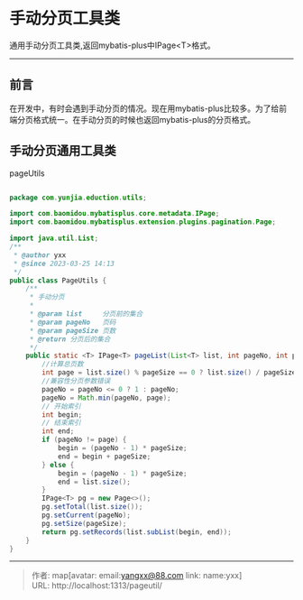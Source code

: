 # 手动分页工具类

通用手动分页工具类,返回mybatis-plus中IPage\<T\>格式。
<!--more-->
***
## 前言

在开发中，有时会遇到手动分页的情况。现在用mybatis-plus比较多。为了给前端分页格式统一。在手动分页的时候也返回mybatis-plus的分页格式。

## 手动分页通用工具类
pageUtils
```java

package com.yunjia.eduction.utils;

import com.baomidou.mybatisplus.core.metadata.IPage;
import com.baomidou.mybatisplus.extension.plugins.pagination.Page;

import java.util.List;
/**
 * @author yxx
 * @since 2023-03-25 14:13
 */
public class PageUtils {
    /**
     * 手动分页
     *
     * @param list     分页前的集合
     * @param pageNo   页码
     * @param pageSize 页数
     * @return 分页后的集合
     */
    public static <T> IPage<T> pageList(List<T> list, int pageNo, int pageSize) {
        //计算总页数
        int page = list.size() % pageSize == 0 ? list.size() / pageSize : list.size() / pageSize + 1;
        //兼容性分页参数错误
        pageNo = pageNo <= 0 ? 1 : pageNo;
        pageNo = Math.min(pageNo, page);
        // 开始索引
        int begin;
        // 结束索引
        int end;
        if (pageNo != page) {
            begin = (pageNo - 1) * pageSize;
            end = begin + pageSize;
        } else {
            begin = (pageNo - 1) * pageSize;
            end = list.size();
        }
        IPage<T> pg = new Page<>();
        pg.setTotal(list.size());
        pg.setCurrent(pageNo);
        pg.setSize(pageSize);
        return pg.setRecords(list.subList(begin, end));
    }
}
```


---

> 作者: map[avatar:<nil> email:yangxx@88.com link:<nil> name:yxx]  
> URL: http://localhost:1313/pageutil/  

